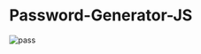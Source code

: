# Password-Generator-JS

![pass](https://user-images.githubusercontent.com/72581411/99125527-4c3a7400-2615-11eb-9ea5-82ef45c6e9b5.gif)
